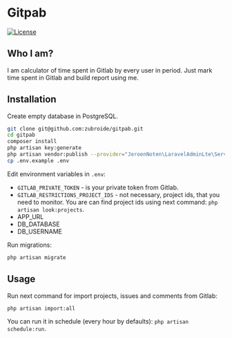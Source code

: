 # Gitpab

<a href="https://packagist.org/packages/laravel/framework"><img src="https://poser.pugx.org/laravel/framework/license.svg" alt="License"></a>

## Who I am?

I am calculator of time spent in Gitlab by every user in period.
Just mark time spent in Gitlab and build report using me.

## Installation

Create empty database in PostgreSQL.

```bash
git clone git@github.com:zubroide/gitpab.git
cd gitpab
composer install
php artisan key:generate
php artisan vendor:publish --provider="JeroenNoten\LaravelAdminLte\ServiceProvider" --tag=assets
cp .env.example .env
```

Edit environment variables in `.env`:

- `GITLAB_PRIVATE_TOKEN` - is your private token from Gitlab.
- `GITLAB_RESTRICTIONS_PROJECT_IDS` - not necessary, project ids, that you need to monitor.
You are can find project ids using next command: `php artisan look:projects`.
- APP_URL
- DB_DATABASE
- DB_USERNAME

Run migrations:
```bash
php artisan migrate
```

## Usage

Run next command for import projects, issues and comments from Gitlab:

```bash
php artisan import:all
```

You can run it in schedule (every hour by defaults): `php artisan schedule:run`.
